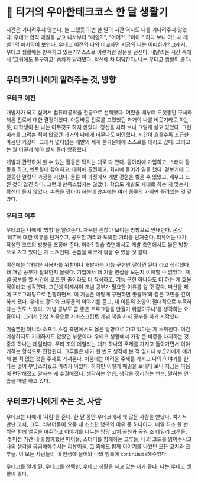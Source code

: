# 🐯 티거의 우아한테크코스 한 달 생활기

시간은 기다려주지 않는다. 늘 그랬듯 이번 한 달의 시간 역시도 나를 기다려주지 않았다. 우테코 합격 메일을 받고 나서부터 "에엥?!", "어어?", "아아!" 하다 보니 어느새 레벨 1의 마지막이 보인다. 우테코 이전의 나와 비교하면 지금의 나는 어떠한가? 그래서, 우테코 생활에는 만족하고 있는가? 스스로 이런저런 질문을 던진다. 내달리는 시간 속에서 '그럼에도 불구하고' 숨차게 달려왔다. 확신에 차 대답한다. 나는 우테코 생활이 좋다.

## 우테코가 나에게 알려주는 것, 방향

### 우테코 이전

개발자가 되고 싶어서 컴퓨터공학을 전공으로 선택했다. 어렸을 때부터 오랫동안 구체화해온 진로에 대한 결정이었다. 아등바등 진로를 고민했던 과거의 나를 비웃기라도 하는 듯, 대학생이 된 나는 아무것도 하지 않았다. 정신을 차려 보니 그렇게 살고 있었다. 그런 미래를 그려본 적이 없었던 과거의 나에게 너무나도 미안했다. 시간이 흐를수록 조급한 마음만 커졌다. 그래서 넓디넓은 개발의 세계 한가운데에 스스로를 데리고 갔다. 그러고는 뭘 어떻게 해야 할지 몰라 방황했다.

개발과 관련하여 할 수 있는 활동은 닥치는 대로 다 했다. 동아리에 가입하고, 스터디 활동을 하고, 멘토링에 참여하고, 대회에 출전하고, 회사에 들어가 일을 했다. 겉보기에 그럴듯한 일련의 과정을 거쳤다. 물론 이 과정에서 개발 경험을 쌓을 수 있었고, 배우고 느낀 것이 많긴 하다. 그런데 만족스럽지는 않았다. 학습도 개발도 제대로 하는 게 맞는지 확신이 들지 않았다. 손톱을 깎아야 하는데 양손에는 여러 종류의 가위만 들려있는 것 같았다.

### 우테코 이후

우테코는 나에게 '방향'을 알려준다. 자꾸만 괜찮아 보이는 방향으로 안내한다. 온갖 '왜?'에 대한 이유를 던져주고, 공부할 거리와 토의할 거리를 던져준다. 리뷰어는 내가 작성한 코드의 방향을 조정해 준다. 어라? 학습 측면에서도 개발 측면에서도 옳은 방향으로 가고 있다는 게 느껴진다. 손톱을 예쁘게 깎을 수 있을 것 같다.

이전에는 '개발은 사용자를 위함이니 개발자는 기능 구현만 잘하면 된다'라고 생각했다. 왜 개념 공부가 필요한지 몰랐다. 기업에서 왜 기술 면접을 보는지 이해할 수 없었다. 개념 공부를 할 시간에 코드 한 줄이라도 더 작성하고, 기능 구현 하나라도 더 하는 게 효율적이라고 생각했다. 그런데 이제서야 개념 공부가 필요한 이유를 알 것 같다. 미션을 페어 프로그래밍으로 진행하면서 '이 기능은 어떻게 구현하면 좋을까'와 같은 고민을 깊이 하게 됐다. 우테코 강의와 크루들의 이야기를 듣고, 내 이론적 소양이 절대적으로 부족하다는 것도 느꼈다. '개념 공부도 곧 좋은 프로그램을 만들기 위함이구나'를 생각하는 요즘이다. 그래서 인생 처음으로 자바스크립트 개념 책을 사서 공부를 하기 시작했다.

기술뿐만 아니라 소프트 스킬 측면에서도 옳은 방향으로 가고 있다는 게 느껴진다. 이건 예상하지도 기대하지도 않았던 부분이다. 우테코 생활에서 가장 큰 비중을 차지하는 것 중의 하나는 데일리다. 우리 조의 데일리는 대개 하나의 주제를 가지고 돌아가면서 이야기하는 형식으로 진행된다. 크루들은 내가 한 번도 생각해 본 적 없거나 누군가에게 얘기해 본 적 없는 것을 주제로 가져온다. 처음에는 어려운 주제를 가지고 나의 이야기를 한다는 것이 부담스러웠고 머리가 아팠다. 하지만 이렇게 매일을 보내다 보니 지금은 마음이 편안해졌고 말하는 게 수월해졌다. 생각하는 연습, 생각을 정리하는 연습, 말하는 연습을 매일 하고 있다.

## 우테코가 나에게 주는 것, 사람

우테코는 나에게 '사람'을 준다. 한 달 동안 우테코에서 꽤 많은 사람을 만났다. 여기서 만난 코치, 크루, 리뷰어들이 요즘 내 소소한 행복의 이유 중 하나이다. 매일 최소 한 번씩은 함께 얼굴을 마주하고 이야기를 나누는 담당 코치 공원과 공원 조 데일리 크루들, 각 미션 기간 내내 함께했던 페어들, 스터디를 함께하는 크루들, 나의 코드를 읽어주시고 나의 생각을 궁금해해주시는 리뷰어들, 그 외에도 함께 이야기를 나눴던 모든 코치와 크루들. 이 모든 사람들이 내 인생에 들어와 나의 행복에 `contribute`해주었다.

우테코를 알게 된, 우테코를 선택한, 우테코 생활을 하고 있는 내가 좋다. 나는 우테코 생활이 좋다.
